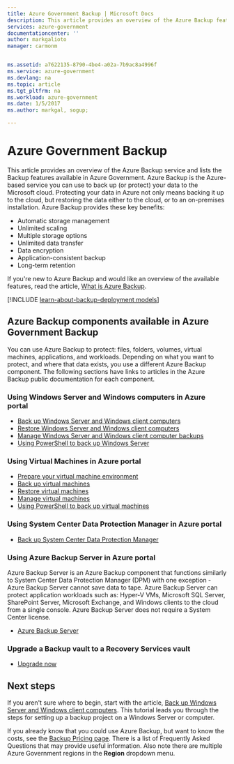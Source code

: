 ```yaml
---
title: Azure Government Backup | Microsoft Docs
description: This article provides an overview of the Azure Backup features available in Azure Government.
services: azure-government
documentationcenter: ''
author: markgalioto
manager: carmonm


ms.assetid: a7622135-8790-4be4-a02a-7b9ac8a4996f
ms.service: azure-government
ms.devlang: na
ms.topic: article
ms.tgt_pltfrm: na
ms.workload: azure-government
ms.date: 1/5/2017
ms.author: markgal, sogup;

---
```

# Azure Government Backup

This article provides an overview of the Azure Backup service and lists the Backup features available in Azure Government. Azure Backup is the Azure-based service you can use to back up (or protect) your data to the Microsoft cloud. Protecting your data in Azure not only means backing it up to the cloud, but restoring the data either to the cloud, or to an on-premises installation. Azure Backup provides these key benefits:

- Automatic storage management
- Unlimited scaling
- Multiple storage options
- Unlimited data transfer
- Data encryption
- Application-consistent backup
- Long-term retention

If you're new to Azure Backup and would like an overview of the available features, read the article, [What is Azure Backup](../backup/backup-introduction-to-azure-backup.md).

[!INCLUDE [learn-about-backup-deployment models](../../includes/backup-deployment-models.md)]

## Azure Backup components available in Azure Government Backup

You can use Azure Backup to protect: files, folders, volumes, virtual machines, applications, and workloads. Depending on what you want to protect, and where that data exists, you use a different Azure Backup component. The following sections have links to articles in the Azure Backup public documentation for each component. 

### Using Windows Server and Windows computers in Azure portal

- [Back up Windows Server and Windows client computers](../backup/backup-configure-vault.md)
- [Restore Windows Server and Windows client computers](../backup/backup-azure-restore-windows-server.md)
- [Manage Windows Server and Windows client computer backups](../backup/backup-azure-manage-windows-server.md)
- [Using PowerShell to back up Windows Server](../backup/backup-client-automation.md)

### Using Virtual Machines in Azure portal

- [Prepare your virtual machine environment](../backup/backup-azure-arm-vms-prepare.md)
- [Back up virtual machines](../backup/backup-azure-vms-first-look-arm.md)
- [Restore virtual machines](../backup/backup-azure-arm-restore-vms.md)
- [Manage virtual machines](../backup/backup-azure-manage-vms.md)
- [Using PowerShell to back up virtual machines](../backup/backup-azure-vms-automation.md)

### Using System Center Data Protection Manager in Azure portal

- [Back up System Center Data Protection Manager](../backup/backup-azure-dpm-introduction.md)

### Using Azure Backup Server in Azure portal

Azure Backup Server is an Azure Backup component that functions similarly to System Center Data Protection Manager (DPM) with one exception - Azure Backup Server cannot save data to tape. Azure Backup Server can protect application workloads such as: Hyper-V VMs, Microsoft SQL Server, SharePoint Server, Microsoft Exchange, and Windows clients to the cloud from a single console. Azure Backup Server does not require a System Center license.

- [Azure Backup Server](../backup/backup-azure-microsoft-azure-backup.md)

### Upgrade a Backup vault to a Recovery Services vault

- [Upgrade now](../backup/backup-azure-upgrade-backup-to-recovery-services.md)


## Next steps

If you aren't sure where to begin, start with the article, [Back up Windows Server and Windows client computers](../backup/backup-configure-vault.md). This tutorial leads you through the steps for setting up a backup project on a Windows Server or computer.

If you already know that you could use Azure Backup, but want to know the costs, see the [Backup Pricing page](https://azure.microsoft.com/pricing/details/backup/). There is a list of Frequently Asked Questions that may provide useful information. Also note there are multiple Azure Government regions in the **Region** dropdown menu.
